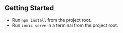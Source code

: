 
## Getting Started

* Run `npm install` from the project root.
* Run `ionic serve` in a terminal from the project root.



